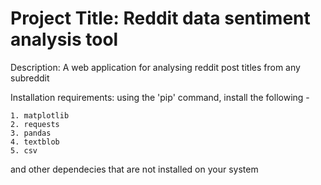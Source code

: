 # Project Title: Reddit data sentiment analysis tool 

Description: A web application for analysing reddit post titles from any subreddit 

Installation requirements: using the 'pip' command, install the following - 

	1. matplotlib
	2. requests
	3. pandas
	4. textblob
	5. csv 
	
and other dependecies that are not installed on your system

